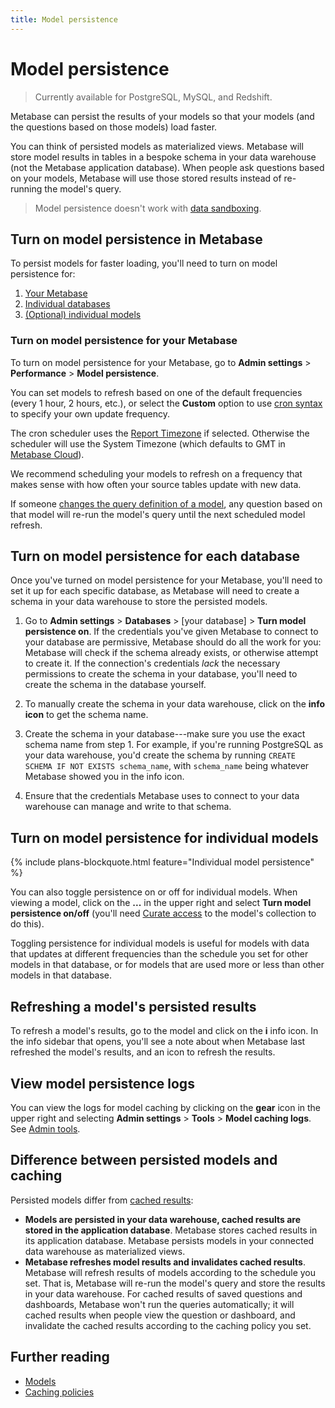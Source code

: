 ```yaml
---
title: Model persistence
---
```


# Model persistence

> Currently available for PostgreSQL, MySQL, and Redshift.

Metabase can persist the results of your models so that your models (and the questions based on those models) load faster.

You can think of persisted models as materialized views. Metabase will store model results in tables in a bespoke schema in your data warehouse (not the Metabase application database). When people ask questions based on your models, Metabase will use those stored results instead of re-running the model's query.

> Model persistence doesn't work with [data sandboxing](../permissions/data-sandboxes.md).

## Turn on model persistence in Metabase

To persist models for faster loading, you'll need to turn on model persistence for:

1. [Your Metabase](#turn-on-model-persistence-for-your-metabase)
2. [Individual databases](#turn-on-model-persistence-for-each-database)
3. [(Optional) individual models](#turn-on-model-persistence-for-individual-models)

### Turn on model persistence for your Metabase

To turn on model persistence for your Metabase, go to **Admin settings** > **Performance** > **Model persistence**.

You can set models to refresh based on one of the default frequencies (every 1 hour, 2 hours, etc.), or select the **Custom** option to use [cron syntax](https://www.quartz-scheduler.org/documentation/quartz-2.3.0/tutorials/crontrigger.html) to specify your own update frequency.

The cron scheduler uses the [Report Timezone](../configuring-metabase/localization.md#report-timezone) if selected. Otherwise the scheduler will use the System Timezone (which defaults to GMT in [Metabase Cloud](https://www.metabase.com/cloud)).

We recommend scheduling your models to refresh on a frequency that makes sense with how often your source tables update with new data.

If someone [changes the query definition of a model](#edit-a-models-query), any question based on that model will re-run the model's query until the next scheduled model refresh.

## Turn on model persistence for each database

Once you've turned on model persistence for your Metabase, you'll need to set it up for each specific database, as Metabase will need to create a schema in your data warehouse to store the persisted models.

1. Go to **Admin settings** > **Databases** > [your database] > **Turn model persistence on**. If the credentials you've given Metabase to connect to your database are permissive, Metabase should do all the work for you: Metabase will check if the schema already exists, or otherwise attempt to create it. If the connection's credentials _lack_ the necessary permissions to create the schema in your database, you'll need to create the schema in the database yourself.

2. To manually create the schema in your data warehouse, click on the **info icon** to get the schema name.

3. Create the schema in your database---make sure you use the exact schema name from step 1. For example, if you're running PostgreSQL as your data warehouse, you'd create the schema by running `CREATE SCHEMA IF NOT EXISTS schema_name`, with `schema_name` being whatever Metabase showed you in the info icon.

4. Ensure that the credentials Metabase uses to connect to your data warehouse can manage and write to that schema.

## Turn on model persistence for individual models

{% include plans-blockquote.html feature="Individual model persistence" %}

You can also toggle persistence on or off for individual models. When viewing a model, click on the **...** in the upper right and select **Turn model persistence on/off** (you'll need [Curate access](../permissions/collections.md#curate-access) to the model's collection to do this).

Toggling persistence for individual models is useful for models with data that updates at different frequencies than the schedule you set for other models in that database, or for models that are used more or less than other models in that database.

## Refreshing a model's persisted results

To refresh a model's results, go to the model and click on the **i** info icon. In the info sidebar that opens, you'll see a note about when Metabase last refreshed the model's results, and an icon to refresh the results.

## View model persistence logs

You can view the logs for model caching by clicking on the **gear** icon in the upper right and selecting **Admin settings** > **Tools** > **Model caching logs**. See [Admin tools](../usage-and-performance-tools/tools.md).

## Difference between persisted models and caching

Persisted models differ from [cached results](../configuring-metabase/caching.md):

- **Models are persisted in your data warehouse, cached results are stored in the application database**. Metabase stores cached results in its application database. Metabase persists models in your connected data warehouse as materialized views.
- **Metabase refreshes model results and invalidates cached results**. Metabase will refresh results of models according to the schedule you set. That is, Metabase will re-run the model's query and store the results in your data warehouse. For cached results of saved questions and dashboards, Metabase won't run the queries automatically; it will cached results when people view the question or dashboard, and invalidate the cached results according to the caching policy you set.

## Further reading

- [Models](./models.md)
- [Caching policies](../configuring-metabase/caching.md)

